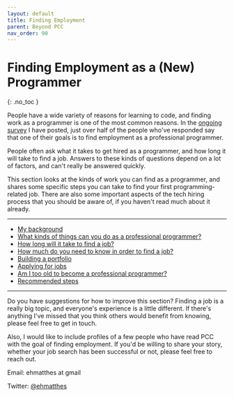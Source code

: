 ```yaml
---
layout: default
title: Finding Employment
parent: Beyond PCC
nav_order: 90
---
```


# Finding Employment as a (New) Programmer
{: .no_toc }

People have a wide variety of reasons for learning to code, and finding work as a programmer is one of the most common reasons. In the [ongoing survey](https://docs.google.com/forms/d/e/1FAIpQLSez7B3mKB9hmOKoiE7LS5ZmpaWME_KNOiLsznH4zb0UtSoxsA/viewform?usp=sf_link) I have posted, just over half of the people who've responded say that one of their goals is to find employment as a professional programmer.

People often ask what it takes to get hired as a programmer, and how long it will take to find a job. Answers to these kinds of questions depend on a lot of factors, and can't really be answered quickly.

This section looks at the kinds of work you can find as a programmer, and shares some specific steps you can take to find your first programming-related job. There are also some important aspects of the tech hiring process that you should be aware of, if you haven't read much about it already.

---

- [My background](../finding_employment/background/)
- [What kinds of things can you do as a professional programmer?](../finding_employment/focus_areas/)
- [How long will it take to find a job?](../finding_employment/how_long/)
- [How much do you need to know in order to find a job?](../finding_employment/what_learn/)
- [Building a portfolio](../finding_employment/building_portfolio/)
- [Applying for jobs](../finding_employment/applying_jobs/)
- [Am I too old to become a professional programmer?](../finding_employment/age_in_tech)
- [Recommended steps](../finding_employment/recommended_steps/)

---

Do you have suggestions for how to improve this section? Finding a job is a really big topic, and everyone's experience is a little different. If there's anything I've missed that you think others would benefit from knowing, please feel free to get in touch.

Also, I would like to include profiles of a few people who have read PCC with the goal of finding employment. If you'd be willing to share your story, whether your job search has been successful or not, please feel free to reach out.

Email: ehmatthes at gmail

Twitter: [@ehmatthes](https://twitter.com/ehmatthes)